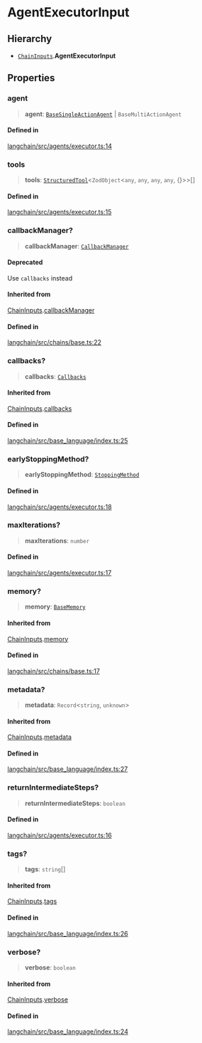 AgentExecutorInput
==================

Hierarchy[](#hierarchy "Direct link to Hierarchy")
---------------------------------------------------

*   [`ChainInputs`](/docs/api/chains/interfaces/ChainInputs).**AgentExecutorInput**

Properties[](#properties "Direct link to Properties")
------------------------------------------------------

### agent[](#agent "Direct link to agent")

> **agent**: [`BaseSingleActionAgent`](/docs/api/agents/classes/BaseSingleActionAgent) | `BaseMultiActionAgent`

#### Defined in[](#defined-in "Direct link to Defined in")

[langchain/src/agents/executor.ts:14](https://github.com/hwchase17/langchainjs/blob/1c1274d/langchain/src/agents/executor.ts#L14)

### tools[](#tools "Direct link to tools")

> **tools**: [`StructuredTool`](/docs/api/tools/classes/StructuredTool)<`ZodObject`<`any`, `any`, `any`, `any`, {}\>\>\[\]

#### Defined in[](#defined-in-1 "Direct link to Defined in")

[langchain/src/agents/executor.ts:15](https://github.com/hwchase17/langchainjs/blob/1c1274d/langchain/src/agents/executor.ts#L15)

### callbackManager?[](#callbackmanager "Direct link to callbackManager?")

> **callbackManager**: [`CallbackManager`](/docs/api/callbacks/classes/CallbackManager)

#### Deprecated[](#deprecated "Direct link to Deprecated")

Use `callbacks` instead

#### Inherited from[](#inherited-from "Direct link to Inherited from")

[ChainInputs](/docs/api/chains/interfaces/ChainInputs).[callbackManager](/docs/api/chains/interfaces/ChainInputs#callbackmanager)

#### Defined in[](#defined-in-2 "Direct link to Defined in")

[langchain/src/chains/base.ts:22](https://github.com/hwchase17/langchainjs/blob/1c1274d/langchain/src/chains/base.ts#L22)

### callbacks?[](#callbacks "Direct link to callbacks?")

> **callbacks**: [`Callbacks`](/docs/api/callbacks/types/Callbacks)

#### Inherited from[](#inherited-from-1 "Direct link to Inherited from")

[ChainInputs](/docs/api/chains/interfaces/ChainInputs).[callbacks](/docs/api/chains/interfaces/ChainInputs#callbacks)

#### Defined in[](#defined-in-3 "Direct link to Defined in")

[langchain/src/base\_language/index.ts:25](https://github.com/hwchase17/langchainjs/blob/1c1274d/langchain/src/base_language/index.ts#L25)

### earlyStoppingMethod?[](#earlystoppingmethod "Direct link to earlyStoppingMethod?")

> **earlyStoppingMethod**: [`StoppingMethod`](/docs/api/agents/types/StoppingMethod)

#### Defined in[](#defined-in-4 "Direct link to Defined in")

[langchain/src/agents/executor.ts:18](https://github.com/hwchase17/langchainjs/blob/1c1274d/langchain/src/agents/executor.ts#L18)

### maxIterations?[](#maxiterations "Direct link to maxIterations?")

> **maxIterations**: `number`

#### Defined in[](#defined-in-5 "Direct link to Defined in")

[langchain/src/agents/executor.ts:17](https://github.com/hwchase17/langchainjs/blob/1c1274d/langchain/src/agents/executor.ts#L17)

### memory?[](#memory "Direct link to memory?")

> **memory**: [`BaseMemory`](/docs/api/memory/classes/BaseMemory)

#### Inherited from[](#inherited-from-2 "Direct link to Inherited from")

[ChainInputs](/docs/api/chains/interfaces/ChainInputs).[memory](/docs/api/chains/interfaces/ChainInputs#memory)

#### Defined in[](#defined-in-6 "Direct link to Defined in")

[langchain/src/chains/base.ts:17](https://github.com/hwchase17/langchainjs/blob/1c1274d/langchain/src/chains/base.ts#L17)

### metadata?[](#metadata "Direct link to metadata?")

> **metadata**: `Record`<`string`, `unknown`\>

#### Inherited from[](#inherited-from-3 "Direct link to Inherited from")

[ChainInputs](/docs/api/chains/interfaces/ChainInputs).[metadata](/docs/api/chains/interfaces/ChainInputs#metadata)

#### Defined in[](#defined-in-7 "Direct link to Defined in")

[langchain/src/base\_language/index.ts:27](https://github.com/hwchase17/langchainjs/blob/1c1274d/langchain/src/base_language/index.ts#L27)

### returnIntermediateSteps?[](#returnintermediatesteps "Direct link to returnIntermediateSteps?")

> **returnIntermediateSteps**: `boolean`

#### Defined in[](#defined-in-8 "Direct link to Defined in")

[langchain/src/agents/executor.ts:16](https://github.com/hwchase17/langchainjs/blob/1c1274d/langchain/src/agents/executor.ts#L16)

### tags?[](#tags "Direct link to tags?")

> **tags**: `string`\[\]

#### Inherited from[](#inherited-from-4 "Direct link to Inherited from")

[ChainInputs](/docs/api/chains/interfaces/ChainInputs).[tags](/docs/api/chains/interfaces/ChainInputs#tags)

#### Defined in[](#defined-in-9 "Direct link to Defined in")

[langchain/src/base\_language/index.ts:26](https://github.com/hwchase17/langchainjs/blob/1c1274d/langchain/src/base_language/index.ts#L26)

### verbose?[](#verbose "Direct link to verbose?")

> **verbose**: `boolean`

#### Inherited from[](#inherited-from-5 "Direct link to Inherited from")

[ChainInputs](/docs/api/chains/interfaces/ChainInputs).[verbose](/docs/api/chains/interfaces/ChainInputs#verbose)

#### Defined in[](#defined-in-10 "Direct link to Defined in")

[langchain/src/base\_language/index.ts:24](https://github.com/hwchase17/langchainjs/blob/1c1274d/langchain/src/base_language/index.ts#L24)